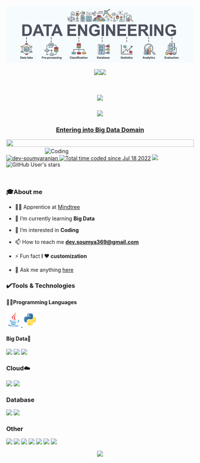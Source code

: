 <center>
<img src="https://github.com/Dev-Soumyaranjan/Dev-Soumyaranjan/blob/main/Assets/Upload-Banner.jpg" />
</center>
<p align="center">
<img src="https://imagizer.imageshack.com/img924/6919/Nd3A5z.gif" /><img src="https://github.com/TheDudeThatCode/TheDudeThatCode/blob/master/Assets/Hi.gif" width="40px">
</p>

<h1 align="center">
<!--
 Another text Link = https://imagizer.imageshack.com/img923/9581/ayhpP9.gif
-->
<a href="https://imagizer.imageshack.com/img923/3831/0L1Zn8.gif"><img src="https://imagizer.imageshack.com/img923/3831/0L1Zn8.gif" />

</h1>
<p align="center">
<img src="https://github-profile-trophy.vercel.app/?username=dev-soumyaranjan&theme=tokyonight&no-frame=true&row=1&&margin-w=30&no-bg=true">
</p>
<h3 align="center">Entering into Big Data Domain</h3>
<img src="https://i.imgur.com/dBaSKWF.gif" height="20" width="100%"> 
<img align="right" alt="Coding" width="400" src="https://user-images.githubusercontent.com/74038190/238353480-219bcc70-f5dc-466b-9a60-29653d8e8433.gif">
<p align="left"> <img src="https://komarev.com/ghpvc/?username=dev-soumyaranjan&label=Profile%20views&color=blueviolet&style=social" alt="dev-soumyaranjan" /> <a href="https://wakatime.com/@6933e00d-ca48-449c-a795-2d6bc31e9db9"><img src="https://wakatime.com/badge/user/6933e00d-ca48-449c-a795-2d6bc31e9db9.svg" alt="Total time coded since Jul 18 2022" /></a> <img src="https://img.shields.io/github/followers/dev-soumyaranjan?logo=github"> <img alt="GitHub User's stars" src="https://img.shields.io/github/stars/dev-soumyaranjan"></p></br>

  <h3 align="left">🎓About me</h3>

- 🧑‍💼 Apprentice at [Mindtree](https://www.mindtree.com/)

- 🌱 I’m currently learning **Big Data**

- 👀 I’m interested in **Coding**

- 📫 How to reach me **dev.soumya369@gmail.com**

- ⚡ Fun fact **I ❤️ customization**

- 💬 Ask me anything [here](https://github.com/Dev-Soumyaranjan/Dev-Soumyaranjan/discussions/1)


<h3 align="left">✔️Tools & Technologies</h3>

  #### 👨‍💻Programming Languages
<p align="left"> <a href="https://www.java.com" target="_blank" rel="noreferrer"> <img src="https://raw.githubusercontent.com/devicons/devicon/master/icons/java/java-original.svg" alt="java" width="40" height="40"/> </a> <a href="https://www.python.org" target="_blank" rel="noreferrer"> <img src="https://raw.githubusercontent.com/devicons/devicon/master/icons/python/python-original.svg" alt="python" width="40" height="40"/> </a> </p>

  #### Big Data💙
<p>
<img src="https://img.shields.io/badge/Apache_Hadoop-66CCFF?style=for-the-badge&logo=apache-hadoop&logoColor=white" /> 
<img src="https://img.shields.io/badge/Apache_Spark-E25A1C?style=for-the-badge&logo=apache-spark&logoColor=white" /> 
<img src="https://img.shields.io/badge/Apache_Hive-FDEE21?style=for-the-badge&logo=apache-hive&logoColor=black" />
</p>

### Cloud☁️
<p>
<img src="https://img.shields.io/badge/microsoft%20azure-%230089D6.svg?&style=for-the-badge&logo=azure%20artifacts&logoColor=white" /> 
<img src="https://img.shields.io/badge/Databricks-FF3621?style=for-the-badge&logo=databricks&logoColor=white" /> 
</p>

### Database
<p>
<img src="https://img.shields.io/badge/MySQL-4479A1?style=for-the-badge&logo=mysql&logoColor=white" /> 
<img src="https://img.shields.io/badge/Microsoft SQL Server-CC2927?style=for-the-badge&logo=MicrosoftSQLServer&logoColor=black" />
</p>

### Other
<p>
<img src="https://img.shields.io/badge/Linux-FCC624?style=for-the-badge&logo=linux&logoColor=black" />
<img src="https://img.shields.io/badge/Git-F05032?style=for-the-badge&logo=git&logoColor=white"> 
<img src="https://img.shields.io/badge/GitHub-100000?style=for-the-badge&logo=github&logoColor=white"> 
<img src="https://img.shields.io/badge/Google_Colab-F9AB00?style=for-the-badge&logo=googlecolab&logoColor=white" /> 
<img src="https://img.shields.io/badge/Visual_Studio_Code-007ACC?style=for-the-badge&logo=visualstudiocode&logoColor=balck" /> 
<img src="https://img.shields.io/badge/VirtualBox-183A61?style=for-the-badge&logo=virtualbox&logoColor=black" /> 
<img src="https://img.shields.io/badge/Jupyter-F37626?style=for-the-badge&logo=Jupyter&logoColor=black" /> 

</p>


<p align="center">
  <img width="48%" src="https://github-readme-streak-stats.herokuapp.com/?user=dev-soumyaranjan&theme=algolia" />
</p>
<!--
[![Soumyaranjan's github activity graph](https://activity-graph.herokuapp.com/graph?username=dev-soumyaranjan&theme=synthwave-84)](https://github.com/dev-soumyaranjan/github-readme-activity-graph)


Uncomment it when there will be minimum four repos 

[![Readme Card](https://github-readme-stats.vercel.app/api/pin/?username=dev-soumyaranjan&repo=Java-Coding-Questions&show_owner=false&theme=cobalt)](https://github.com/Dev-Soumyaranjan/Java-Coding-Questions)
-->

